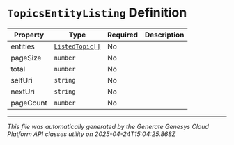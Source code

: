 # `TopicsEntityListing` Definition

| Property | Type | Required | Description |
|----------|------|----------|-------------|
| entities | [`ListedTopic[]`](listedtopic-definition.md) | No |  |
| pageSize | `number` | No |  |
| total | `number` | No |  |
| selfUri | `string` | No |  |
| nextUri | `string` | No |  |
| pageCount | `number` | No |  |

---

*This file was automatically generated by the Generate Genesys Cloud Platform API classes utility on 2025-04-24T15:04:25.868Z*